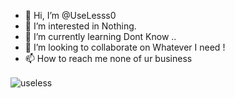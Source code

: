 - 👋 Hi, I’m @UseLesss0
- 👀 I’m interested in Nothing. 
- 🌱 I’m currently learning Dont Know .. 
- 💞️ I’m looking to collaborate on Whatever I need !
- 📫 How to reach me none of ur business
<!---
UseLesss0/UseLesss0 is a ✨ special ✨ repository because its `README.md` (this file) appears on your GitHub profile.
You can click the Preview link to take a look at your changes.
--->

  
<img align="center" src="https://github-readme-stats.vercel.app/api?username=UseLesss0&layout=compact&hide=html&theme=jolly" alt="useless" />&nbsp;&nbsp;&nbsp;&nbsp;
  
  


